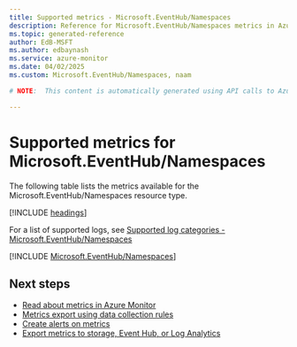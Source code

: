 ```yaml
---
title: Supported metrics - Microsoft.EventHub/Namespaces
description: Reference for Microsoft.EventHub/Namespaces metrics in Azure Monitor.
ms.topic: generated-reference
author: EdB-MSFT
ms.author: edbaynash
ms.service: azure-monitor
ms.date: 04/02/2025
ms.custom: Microsoft.EventHub/Namespaces, naam

# NOTE:  This content is automatically generated using API calls to Azure. Any edits made on these files will be overwritten in the next run of the script. 

---
```


  
# Supported metrics for Microsoft.EventHub/Namespaces
  
The following table lists the metrics available for the Microsoft.EventHub/Namespaces resource type.  
  
  
[!INCLUDE [headings](~/reusable-content/ce-skilling/azure/includes/azure-monitor/reference/metrics/metrics-headings.md)]  
  
  
  
For a list of supported logs, see [Supported log categories - Microsoft.EventHub/Namespaces](../supported-logs/microsoft-eventhub-namespaces-logs.md)  
  
 

[!INCLUDE [Microsoft.EventHub/Namespaces](~/reusable-content/ce-skilling/azure/includes/azure-monitor/reference/metrics/microsoft-eventhub-namespaces-metrics-include.md)]  



## Next steps

- [Read about metrics in Azure Monitor](/azure/azure-monitor/data-platform)
- [Metrics export using data collection rules](/azure/azure-monitor/essentials/data-collection-metrics)
- [Create alerts on metrics](/azure/azure-monitor/alerts/alerts-overview)
- [Export metrics to storage, Event Hub, or Log Analytics](/azure/azure-monitor/essentials/platform-logs-overview)
